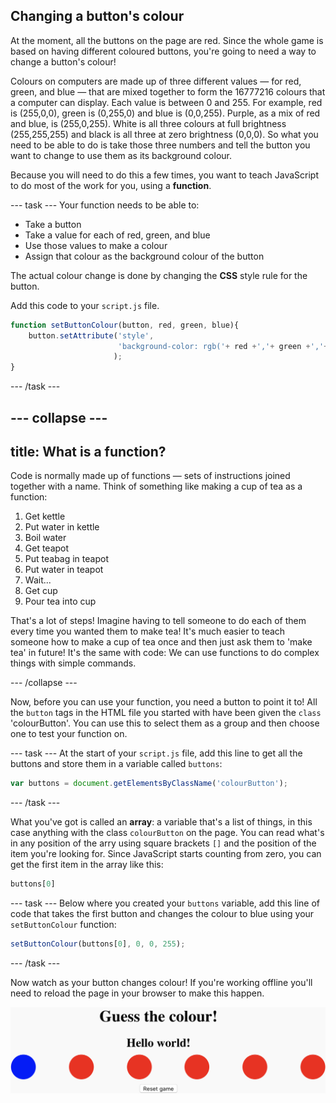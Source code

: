 ## Changing a button's colour
At the moment, all the buttons on the page are red. Since the whole game is based on having different coloured buttons, you're going to need a way to change a button's colour! 

Colours on computers are made up of three different values — for red, green, and blue — that are mixed together to form the 16777216 colours that a computer can display. Each value is between 0 and 255. For example, red is (255,0,0), green is (0,255,0) and blue is (0,0,255). Purple, as a mix of red and blue, is (255,0,255). White is all three colours at full brightness (255,255,255) and black is all three at zero brightness (0,0,0). So what you need to be able to do is take those three numbers and tell the button you want to change to use them as its background colour.

Because you will need to do this a few times, you want to teach JavaScript to do most of the work for you, using a **function**.

--- task ---
Your function needs to be able to:

 - Take a button
 - Take a value for each of red, green, and blue
 - Use those values to make a colour
 - Assign that colour as the background colour of the button

The actual colour change is done by changing the **CSS** style rule for the button.

Add this code to your `script.js` file.
```JavaScript
function setButtonColour(button, red, green, blue){
    button.setAttribute('style',
                        'background-color: rgb('+ red +','+ green +','+ blue +');'
                       );
}
```
--- /task ---

--- collapse ---
---
title: What is a function?
---
Code is normally made up of functions — sets of instructions joined together with a name. Think of something like making a cup of tea as a function: 

  1. Get kettle
  2. Put water in kettle
  3. Boil water
  4. Get teapot
  5. Put teabag in teapot
  6. Put water in teapot
  7. Wait...
  8. Get cup
  9. Pour tea into cup
  
That's a lot of steps! Imagine having to tell someone to do each of them every time you wanted them to make tea! It's much easier to teach someone how to make a cup of tea once and then just ask them to 'make tea' in future! It's the same with code: We can use functions to do complex things with simple commands.

--- /collapse ---

Now, before you can use your function, you need a button to point it to! All the `button` tags in the HTML file you started with have been given the `class` 'colourButton'. You can use this to select them as a group and then choose one to test your function on.

--- task ---
At the start of your `script.js` file, add this line to get all the buttons and store them in a variable called `buttons`:

```JavaScript
var buttons = document.getElementsByClassName('colourButton');
```
--- /task ---

What you've got is called an **array**: a variable that's a list of things, in this case anything with the class `colourButton` on the page. You can read what's in any position of the arry using square brackets `[]` and the position of the item you're looking for. Since JavaScript starts counting from zero, you can get the first item in the array like this:

```JavaScript
buttons[0]
```

--- task ---
Below where you created your `buttons` variable, add this line of code that takes the first button and changes the colour to blue using your `setButtonColour` function:

```JavaScript
setButtonColour(buttons[0], 0, 0, 255);
```
--- /task ---

Now watch as your button changes colour! If you're working offline you'll need to reload the page in your browser to make this happen.

![The first button has changed from red to blue. The other five buttons remain red.](images/1blue.png)